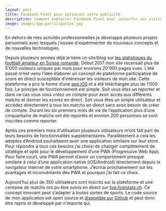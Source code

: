 ```yaml
---
layout: post
title: Facebook Pixel pour optimiser votre publicité
description: Comment exploiter Facebook Pixel pour convertir vos visiteurs
image: images/app-participative.jpg
---
```

En dehors de mes activités professionnelles je développe plusieurs projets personnels avec lesquels j'essaie d'expérimenter de nouveaux concepts et de nouvelles technologies.

Depuis plusieurs années déjà je tiens un site/blog sur [les statistiques du football amateur en Suisse romande](http://www.footstats.ch). Début 2017 mon site recensait plus de 5'000 visiteurs uniques par mois pour environs 20'000 pages vues. L’été passé m’est venu l’idée élaborer un concept de plateforme participative de score en direct susceptible d’intéresser les visiteurs de mon site. Cette plateforme a pris la forme d’une [app iOS](https://itunes.apple.com/ch/app/footstats-live-score-en-direct-football-amateur/id1116387146?l=en&mt=8) et a été téléchargée plus de 1’000 fois. Le principe de fonctionnement est simple. Soit vous êtes un reporter et dans ce cas vous vous créez un compte pour avoir accès aux différents matchs et donner les scores en direct. Soit vous êtes un simple utilisateur et accédez directement à tous les matchs en direct sans avoir besoin de créer de compte. Durant les six premiers mois de vie de l’application plus d’une cinquantaine de matchs ont été reportés et environ 200 personnes se sont inscrites comme reporter.

Après ces premiers mois d’utilisation plusieurs utilisateurs m’ont fait part de leurs besoins de fonctionnalités supplémentaires. Parallèlement à cela les adeptes d’Android souhaitaient avoir une application similaire sur leur store. 
Pour répondre à tous ces besoins j’ai choisi de changer complètement de stratégie et opté pour le développement d’une PWA (Progressive Web App). Pour faire court, une PWA permet d’avoir un comportement presque similaire à celui d’une application native (iOS/Android) directement depuis le navigateur internet de votre smartphone. J’écrirai prochainement sur les avantages et inconvénients des PWA et pourquoi j’ai fait ce choix.

Aujourd’hui plus de 350 utilisateurs sont inscrits sur la plateforme et une centaine de matchs ont pu être suivis en direct sur [live.footstats.ch](http://live.footstats.ch/). Ce concept innovant peut s’adapter à toutes sortes de sports. Le code source de mon application est open source et [disponible sur Github](https://github.com/camel113/livescore-client) et peut donc être repris et développé par n’importe qui.